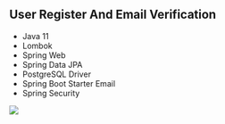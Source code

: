 ## User Register And Email Verification

* Java 11
* Lombok
* Spring Web
* Spring Data JPA
* PostgreSQL Driver
* Spring Boot Starter Email
* Spring Security

<img src="https://user-images.githubusercontent.com/62347094/156944598-a04cb1ee-09a2-48f1-a0ed-595e2e8d9e3f.PNG">
